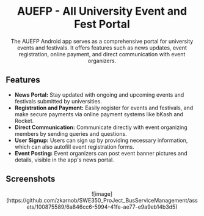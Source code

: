 <h1 align="center">AUEFP - All University Event and Fest Portal</h1>



<p align="center">The AUEFP Android app serves as a comprehensive portal for university events and festivals. It offers features such as news updates, event registration, online payment, and direct communication with event organizers.</p>

## Features

- **News Portal:** Stay updated with ongoing and upcoming events and festivals submitted by universities.
- **Registration and Payment:** Easily register for events and festivals, and make secure payments via online payment systems like bKash and Rocket.
- **Direct Communication:** Communicate directly with event organizing members by sending queries and questions.
- **User Signup:** Users can sign up by providing necessary information, which can also autofill event registration forms.
- **Event Posting:** Event organizers can post event banner pictures and details, visible in the app's news portal.

## Screenshots

<p align="center">
![image](https://github.com/zkarnob/SWE350_ProJect_BusServiceManagement/assets/100875589/6a846cc6-5994-41fe-ae77-e9a9eb14b3d5)

</p>
